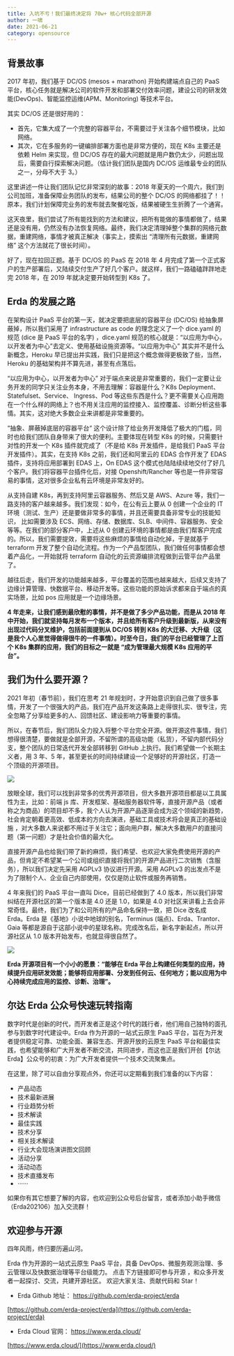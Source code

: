 ```yaml
---
title: 入坑不亏！我们最终决定将 70w+ 核心代码全部开源
author: 一啸
date: 2021-06-21
category: opensource
---
```



## 背景故事
2017 年初，我们基于 DC/OS (mesos + marathon) 开始构建端点自己的 PaaS 平台，核心任务就是解决公司的软件开发和部署交付效率问题，建设公司的研发效能(DevOps)、智能监控运维(APM、Monitoring) 等技术平台。

其实 DC/OS 还是很好用的：

* 首先，它集大成了一个完整的容器平台，不需要过于关注各个细节模块，比如网络。
* 其次，它在多服务的一键编排部署方面也是非常方便的，现在 K8s 主要还是依赖 Helm 来实现，但 DC/OS 存在的最大问题就是用户数仍太少，问题出现后，需要自行探索解决问题。（估计我们团队是国内 DC/OS 运维最专业的团队之一，分母不大于 3。）

这里讲述一件让我们团队记忆非常深刻的故事：2018 年夏天的一个周六，我们到公司加班，准备保障业务团队的发布，结果公司的整个 DC/OS 的网络都挂了！！原本，我们计划保障完业务的发布就去聚餐吃饭，结果被硬生生折腾了一个通宵。

这天夜里，我们尝试了所有能找到的方法和建议，把所有能做的事情都做了，结果还是没有用，仍然没有办法恢复网络。最终，我们决定清理掉整个集群的网络元数据，重建网络，事情才被真正解决（事实上，摸索出 “清理所有元数据，重建网络” 这个方法就花了很长时间）。

好了，现在拉回正题。基于 DC/OS 的 PaaS 在 2018 年 4 月完成了第一个正式客户的生产部署后，又陆续交付生产了好几个客户。就这样，我们一路磕磕跘跘地走完 2018 年，在 2019 年就决定要开始转型到 K8s 了。


## Erda 的发展之路
在架构设计 PaaS 平台的第一天，就决定要把底层的容器平台 (DC/OS) 给抽象屏蔽掉，所以我们采用了 infrastructure as code 的理念定义了一个 dice.yaml 的规范 (dice 是 PaaS 平台的名字) ，dice.yaml 规范的核心就是：“以应用为中心，以开发者为中心”去定义、使用基础设施资源等。“以应用为中心” 其实并不是什么新概念，Heroku 早已提出并实践，我们只是把这个概念做得更极致了些，当然，Heroku 的基础架构并不算先进，甚至有点落后。


“以应用为中心，以开发者为中心” 对于端点来说是非常重要的，我们一定要让业务开发的同学只关注业务本身，不用去理解：容器是什么？K8s Deployment、Statefulset、Service、 Ingress、Pod 等这些东西是什么？更不需要关心应用跑在一个什么样的网络上？也不用关注应用的监控接入、监控覆盖、诊断分析这些事情。其实，这对绝大多数企业来讲都是非常重要的。

“抽象、屏蔽掉底层的容器平台“ 这个设计除了给业务开发降低了极大的门槛，同时也给我们团队自身带来了很大的便利。主要体现在转型 K8s 的时候，只需要针对性的开发一个 K8s 插件就完成了（不是给 K8s 开发插件，是给我们 PaaS 平台开发插件）。其实，在支持 K8s 之前，我们还和阿里云的 EDAS 合作开发了 EDAS 插件，支持将应用部署到 EDAS 上，On EDAS 这个模式也陆陆续续地交付了好几个客户。我们将容器平台插件化后，对接 Openshift/Rancher 等也是一件非常容易的事情，这对很多企业私有云环境是非常友好的。

从支持自建 K8s，再到支持阿里云容器服务、然后又是 AWS、Azure 等，我们一路支持的客户越来越多。我们发现：如今，在公有云上要从 0 创建一个企业的 IT 环境（测试、生产）还是要做非常多的事情，并且还需要具备非常专业的技能知识， 比如需要涉及 ECS、网络、存储、数据库、SLB、中间件、容器服务、安全等等。在我们的部分客户中，上述从 0 创建云环境的事情都是由我们帮客户完成的。所以，我们需要提效，需要将这些麻烦的事情给自动化掉，于是就基于 terraform 开发了整个自动化流程。作为一个产品型团队，我们做任何事情都会想着产品化，一开始就将 terraform 自动化的云资源编排流程做到云管平台产品里了。

越往后走，我们开发的功能越来越多，平台覆盖的范围也越来越大，后续又支持了边缘计算管理、快数据平台、移动开发等。这些功能的原始诉求都来自于端点的真实场景，比如 pos 应用就是一个边缘场景。

**4 年走来，让我们感到最欣慰的事情，并不是做了多少产品功能，而是从 2018 年中开始，我们就坚持每月发布一个版本，并且给所有客户升级到最新版，从来没有出现过代码分叉维护，包括前面提到从 DC/OS 转到 K8s 的大迁移、大升级（这是我个人心里觉得做得很牛的一件事情）。时至今日，我们的平台已经管理了上百个 K8s 集群的应用，我们的目标之一就是 “成为管理最大规模 K8s 应用的平台”。**

## 我们为什么要开源？
2021 年初（春节前），我们在思考 21 年规划时，才开始意识到自己做了很多事情，开发了一个很强大的产品，我们在产品开发这条路上走得很扎实、很专注，完全忽略了分享给更多的人、回馈社区、建设影响力等重要的事情。

所以，在春节后，我们团队全力投入将整个平台完全开源。做开源这件事情，我们想得很清楚，要做就是全部开源，不留所谓的高级功能（私货），不留内部代码分支，整个团队的日常迭代开发全部转移到 GitHub 上执行。我们希望做一个长期主义者，用 3 年、5 年，甚至更长的时间持续建设一个足够好的开源社区，打造一个顶级的开源项目。

![](https://terminus-paas.oss-cn-hangzhou.aliyuncs.com/paas-doc/2021/08/19/13ecb5c7-d37b-48c7-92b9-2d4fe3ad05a0.png)

放眼全球，我们可以找到非常多的优秀开源项目，但大多数开源项目都是以工具属性为主，比如：前端 js 库、开发框架、基础服务器软件等，直接开源产品（或者称之为商品）的项目却不多，我个人认为开源产品逐渐会成为这个领域的新趋势，社会肯定朝着更高效、低成本的方向去演进，基础工具或技术将会是真正的基础设施 ，对大多数人来说都不用过于关注它；面向用户群，解决大多数用户的直接问题（第一问题）才是社会价值的最大化。

直接开源产品也给我们带了新的麻烦，我们希望、也欢迎大家免费使用开源的产品，但肯定不希望某一个公司或组织直接将我们的开源产品进行二次销售（含服务），所以我们决定先采用 AGPLv3 协议进行开源。采用 AGPLv3 的出发点不是为了限制个人、企业自己内部使用，仅仅是防止软件或服务再销售。

4 年来我们的 PaaS 平台一直叫 Dice，目前已经做到了 4.0 版本，所以我们非常纠结在开源社区的第一个版本是 4.0 还是 1.0，如果是 4.0 对社区来讲看上去会非常奇怪。最终，我们为了和公司所有的产品命名保持一致，把 Dice 改名成 Erda。Erda 是《基地》小说中地球的别名，Terminus (端点)、Erda、Trantor、Gaia 等都是源自于这部小说中的星球名称。完成改名后，新名字新起点，所以开源社区从 1.0 版本开始发布，也就显得很自然了。

![](https://terminus-paas.oss-cn-hangzhou.aliyuncs.com/paas-doc/2021/08/19/92562dff-f133-47ed-b8d2-b2ddbf95460d.png)

**Erda 开源项目有一个小小的愿景：“能够在 Erda 平台上构建任何类型的应用，持续提升应用研发效能；能够将应用部署、分发到任何云、任何地方；能以应用为中心持续完成应用的监控、诊断、治理”。**

## 尔达 Erda 公众号快速玩转指南
数字时代是创新的时代，而开发者正是这个时代的践行者，他们用自己独特的面孔参与到数字时代建设中。Erda 作为开源的一站式云原生 PaaS 平台，旨在为开发者提供稳定可靠、功能全面、兼容生态、开源开放的云原生 PaaS 平台和最佳实践，也希望能够和广大开发者不断交流，共同进步，而这也正是我们开创【尔达 Erda】公众号的初衷：为广大开发者提供一个技术交流聚集点。

在这里，除了可以自由分享观点外，你还可以定期看到我们准备的以下内容：

* 产品动态
* 技术最新进展
* 行业趋势分析
* 技术解读
* 最佳实践
* 技术分享
* 相关技术解读
* 行业大会现场演讲图文回顾
* 活动分享
* 活动动态
* 技术直播发布
* ······

如果你有其它想要了解的内容，也欢迎到公众号后台留言，或者添加小助手微信（Erda202106）加入交流群！

## 欢迎参与开源
四年风雨，终归要历遍山河。

Erda 作为开源的一站式云原生 PaaS 平台，具备 DevOps、微服务观测治理、多云管理以及快数据治理等平台级能力。
点击下方链接即可参与开源
，和众多开发者一起探讨、交流，共建开源社区。
欢迎大家关注、贡献代码和 Star！


* Erda Github 地址：
https://github.com/erda-project/erda

[https://github.com/erda-project/erda](https://github.com/erda-project/erda)

* Erda Cloud 官网：
https://www.erda.cloud/

[https://www.erda.cloud/](https://www.erda.cloud/)

